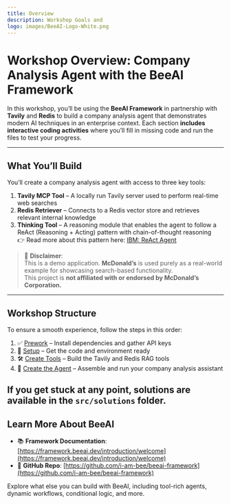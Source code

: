 ```yaml
---
title: Overview
description: Workshop Goals and 
logo: images/BeeAI-Logo-White.png
---
```



# Workshop Overview: Company Analysis Agent with the BeeAI Framework

In this workshop, you’ll be using the **BeeAI Framework** in partnership with **Tavily** and **Redis** to build a company analysis agent that demonstrates modern AI techniques in an enterprise context. Each section **includes interactive coding activities** where you’ll fill in missing code and run the files to test your progress.

---

## What You’ll Build

You’ll create a company analysis agent with access to three key tools:

1. **Tavily MCP Tool** – A locally run Tavily server used to perform real-time web searches
2. **Redis Retriever** – Connects to a Redis vector store and retrieves relevant internal knowledge
3. **Thinking Tool** – A reasoning module that enables the agent to follow a ReAct (Reasoning + Acting) pattern with chain-of-thought reasoning  
   👉 Read more about this pattern here: [IBM: ReAct Agent](https://www.ibm.com/think/topics/react-agent)

> 🛑 **Disclaimer**:  
> This is a demo application. **McDonald’s** is used purely as a real-world example for showcasing search-based functionality.  
> This project is **not affiliated with or endorsed by McDonald’s Corporation.**

---

## Workshop Structure

To ensure a smooth experience, follow the steps in this order:

1. ✅ [Prework](../pre-work/README.md) – Install dependencies and gather API keys
2. 🔧 [Setup](../setup/README.md) – Get the code and environment ready
3. 🛠️ [Create Tools](../tools/README.md) – Build the Tavily and Redis RAG tools
4. 🤖 [Create the Agent](../agent/README.md) – Assemble and run your company analysis assistant

If you get stuck at any point, solutions are available in the `src/solutions` folder.
---

## Learn More About BeeAI

- 📚 **Framework Documentation**: [https://framework.beeai.dev/introduction/welcome](https://framework.beeai.dev/introduction/welcome)
- 🧠 **GitHub Repo**: [https://github.com/i-am-bee/beeai-framework](https://github.com/i-am-bee/beeai-framework)

Explore what else you can build with BeeAI, including tool-rich agents, dynamic workflows, conditional logic, and more.